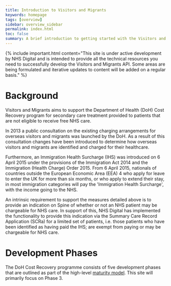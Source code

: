 ```yaml
---
title: Introduction to Visitors and Migrants
keywords: homepage
tags: [overview]
sidebar: overview_sidebar
permalink: index.html
toc: false
summary: A brief introduction to getting started with the Visitors and Migrants FHIR&reg; API.
---
```


{% include important.html content="This site is under active development by NHS Digital and is intended to provide all the technical resources you need to successfully develop the Visitors and Migrants API. Some areas are being formulated and iterative updates to content will be added on a regular basis." %}

# Background #

Visitors and Migrants aims to support the Department of Health (DoH) Cost Recovery program for secondary care treatment provided to patients that are not eligible to receive free NHS care.

In 2013 a public consultation on the existing charging arrangements for overseas visitors and migrants was launched by the DoH. As a result of this consultation changes have been introduced to determine how overseas visitors and migrants are identified and charged for their healthcare.

Furthermore, an Immigration Health Surcharge (IHS) was introduced on 6 April 2015 under the provisions of the Immigration Act 2014 and the Immigration (Health Charge) Order 2015. From 6 April 2015, nationals of countries outside the European Economic Area (EEA) 4 who apply for leave to enter the UK for more than six months, or who apply to extend their stay, in most immigration categories will pay the 'Immigration Health Surcharge', with the income going to the NHS.

An intrinsic requirement to support the measures detailed above is to provide an indication on Spine of whether or not an NHS patient may be chargeable for NHS care.  In support of this, NHS Digital has implemented the functionality to provide this indication via the Summary Care Record Application (SCRa) for a limited set of patients, i.e. those patients who have been identified as having paid the IHS; are exempt from paying or may be chargeable for NHS care. 

# Development Phases #

The DoH Cost Recovery programme consists of five development phases that are outlined as part of the high-level [maturity model](design_maturity_model.html). This site will primarily focus on Phase 3.


